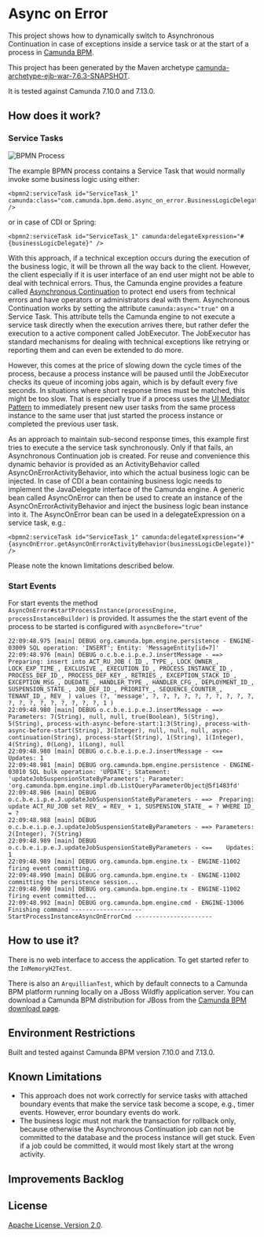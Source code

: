 # Async on Error
This project shows how to dynamically switch to Asynchronous Continuation in case of exceptions inside a service task or at the start of a process in [Camunda BPM](http://docs.camunda.org).

This project has been generated by the Maven archetype
[camunda-archetype-ejb-war-7.6.3-SNAPSHOT](http://docs.camunda.org/latest/guides/user-guide/#process-applications-maven-project-templates-archetypes).

It is tested against Camunda 7.10.0 and 7.13.0.


## How does it work?
### Service Tasks
![BPMN Process](src/main/resources/process.png)

The example BPMN process contains a Service Task that would normally invoke some business logic using either:

    <bpmn2:serviceTask id="ServiceTask_1" camunda:class="com.camunda.bpm.demo.async_on_error.BusinessLogicDelegate" />

or in case of CDI or Spring:

    <bpmn2:serviceTask id="ServiceTask_1" camunda:delegateExpression="#{businessLogicDelegate}" />

With this approach, if a technical exception occurs during the execution of the business logic, it will be thrown all the way back to the client. However, the client especially if it is user interface of an end user might not be able to deal with technical errors. Thus, the Camunda engine provides a feature called [Asynchronous Continuation](https://docs.camunda.org/manual/latest/user-guide/process-engine/transactions-in-processes/#asynchronous-continuations) to protect end users from technical errors and have operators or administrators deal with them. Asynchronous Continuation works by setting the attribute `camunda:async="true"` on a Service Task. This attribute tells the Camunda engine to not execute a service task directly when the execution arrives there, but rather defer the execution to a active component called JobExecutor. The JobExecutor has standard mechanisms for dealing with technical exceptions like retrying or reporting them and can even be extended to do more.

However, this comes at the price of slowing down the cycle times of the process, because a process instance will be paused until the JobExecutor checks its queue of incoming jobs again, which is by default every five seconds. In situations where short response times must be matched, this might be too slow. That is especially true if a process uses the [UI Mediator Pattern](http://www.bpm-guide.de/2012/04/04/pageflow-vs-process-flow-and-ui-mediator-pattern/) to immediately present new user tasks from the same process instance to the same user that just started the process instance or completed the previous user task.

As an approach to maintain sub-second response times, this example first tries to execute a the service task synchronously. Only if that fails, an Asynchronous Continuation job is created. For reuse and convenience this dynamic behavior is provided as an ActivityBehavior called AsyncOnErrorActivityBehavior, into which the actual business logic can be injected. In case of CDI a bean containing business logic needs to implement the JavaDelegate interface of the Camunda engine. A generic bean called AsyncOnError can then be used to create an instance of the AsyncOnErrorActivityBehavior and inject the business logic bean instance into it. The AsyncOnError bean can be used in a delegateExpression on a service task, e.g.:

    <bpmn2:serviceTask id="ServiceTask_1" camunda:delegateExpression="#{asyncOnError.getAsyncOnErrorActivityBehavior(businessLogicDelegate)}" />

Please note the known limitations described below.

### Start Events
For start events the method `AsyncOnError#startProcessInstance(processEngine, processInstanceBuilder)` is provided.
It assumes the the start event of the process to be started is configured with `asyncBefore="true"`

```text
22:09:48.975 [main] DEBUG org.camunda.bpm.engine.persistence - ENGINE-03009 SQL operation: 'INSERT'; Entity: 'MessageEntity[id=7]'
22:09:48.976 [main] DEBUG o.c.b.e.i.p.e.J.insertMessage - ==>  Preparing: insert into ACT_RU_JOB ( ID_, TYPE_, LOCK_OWNER_, LOCK_EXP_TIME_, EXCLUSIVE_, EXECUTION_ID_, PROCESS_INSTANCE_ID_, PROCESS_DEF_ID_, PROCESS_DEF_KEY_, RETRIES_, EXCEPTION_STACK_ID_, EXCEPTION_MSG_, DUEDATE_, HANDLER_TYPE_, HANDLER_CFG_, DEPLOYMENT_ID_, SUSPENSION_STATE_, JOB_DEF_ID_, PRIORITY_, SEQUENCE_COUNTER_, TENANT_ID_, REV_ ) values (?, 'message', ?, ?, ?, ?, ?, ?, ?, ?, ?, ?, ?, ?, ?, ?, ?, ?, ?, ?, ?, 1 ) 
22:09:48.980 [main] DEBUG o.c.b.e.i.p.e.J.insertMessage - ==> Parameters: 7(String), null, null, true(Boolean), 5(String), 5(String), process-with-async-before-start:1:3(String), process-with-async-before-start(String), 3(Integer), null, null, null, async-continuation(String), process-start(String), 1(String), 1(Integer), 4(String), 0(Long), 1(Long), null
22:09:48.980 [main] DEBUG o.c.b.e.i.p.e.J.insertMessage - <==    Updates: 1
22:09:48.981 [main] DEBUG org.camunda.bpm.engine.persistence - ENGINE-03010 SQL bulk operation: 'UPDATE'; Statement: 'updateJobSuspensionStateByParameters'; Parameter: 'org.camunda.bpm.engine.impl.db.ListQueryParameterObject@5f1483fd'
22:09:48.986 [main] DEBUG o.c.b.e.i.p.e.J.updateJobSuspensionStateByParameters - ==>  Preparing: update ACT_RU_JOB set REV_ = REV_ + 1, SUSPENSION_STATE_ = ? WHERE ID_ = ? 
22:09:48.988 [main] DEBUG o.c.b.e.i.p.e.J.updateJobSuspensionStateByParameters - ==> Parameters: 2(Integer), 7(String)
22:09:48.989 [main] DEBUG o.c.b.e.i.p.e.J.updateJobSuspensionStateByParameters - <==    Updates: 1
22:09:48.989 [main] DEBUG org.camunda.bpm.engine.tx - ENGINE-11002 firing event committing...
22:09:48.990 [main] DEBUG org.camunda.bpm.engine.tx - ENGINE-11002 committing the persistence session...
22:09:48.990 [main] DEBUG org.camunda.bpm.engine.tx - ENGINE-11002 firing event committed...
22:09:48.992 [main] DEBUG org.camunda.bpm.engine.cmd - ENGINE-13006 Finishing command -------------------- StartProcessInstanceAsyncOnErrorCmd ----------------------
```

## How to use it?
There is no web interface to access the application.
To get started refer to the `InMemoryH2Test`.

There is also an `ArquillianTest`, which by default connects to a
Camunda BPM platform running locally on a JBoss Wildfly application server.
You can download a Camunda BPM distribution for JBoss from the
[Camunda BPM download page](http://camunda.org/download/).

## Environment Restrictions
Built and tested against Camunda BPM version 7.10.0 and 7.13.0.

## Known Limitations
- This approach does not work correctly for service tasks with attached boundary
  events that make the service task become a scope, e.g., timer events. However,
  error boundary events do work.
- The business logic must not mark the transaction for rollback only, because
  otherwise the Asynchronous Continuation job can not be committed to the
  database and the process instance will get stuck. Even if a job could be
  committed, it would most likely start at the wrong activity.

## Improvements Backlog

## License
[Apache License, Version 2.0](http://www.apache.org/licenses/LICENSE-2.0).

<!-- HTML snippet for index page
  <tr>
    <td><img src="snippets/async-on-error/src/main/resources/process.png" width="100"></td>
    <td><a href="snippets/async-on-error">Async on Error</a></td>
    <td>This project shows how to dynamically switch to Asynchronous Continuation in case of exceptions inside a service task or at the start of a process in [Camunda BPM](http://docs.camunda.org).</td>
  </tr>
-->
<!-- Tweet
New @CamundaBPM example: Async on Error - This project shows how to dynamically switch to Asynchronous Continuation in case of exceptions inside a service task or at the start of a process in [Camunda BPM](http://docs.camunda.org). https://github.com/camunda/camunda-consulting/tree/master/snippets/async-on-error
-->